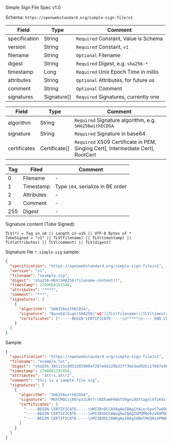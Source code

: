 Simple Sign File Spec v1.0

Schema: `https://openwebstandard.org/simple-sign-file/v1`


| Field               | Type        | Comment                                      |
|---------------------|-------------|----------------------------------------------|
| specification       | String      | `Required` Constant, Value is Schema         |
| version             | String      | `Required` Constant, `v1`                    |
| filename            | String      | `Optional` Filename                          |
| digest              | String      | `Required` Digest, e.g. `sha256-*`           |
| timestamp           | Long        | `Required` Unix Epoch Time in millis         |
| attributes          | String      | `Optional` Attributes, for future us         |
| comment             | String      | `Optional` Comment                           |
| signatures          | Signature[] | `Required` Signatures, currently one         |

| Field               | Type          | Comment                                                                          |
|---------------------|---------------|----------------------------------------------------------------------------------|
| algorithm           | String        | `Required` Signature algorithm, e.g. `SHA256withECDSA`                           | 
| signature           | String        | `Required` Signature in base64                                                   |
| certificates        | Certificate[] | `Required` X509 Certificate in PEM, Singing Cert\[, Intermediate Cert], RootCert |


| Tag | Filed           | Comment                           |
|-----|-----------------|-----------------------------------|
| 0   | Filename        | -                                 |
| 1   | Timestamp       | Type `i64`, serialize in BE order |
| 2   | Attributes      | -                                 |
| 3   | Comment         | -                                 |
| 255 | Digest          | -                                 |

Signature content (Tobe Signed):
```
TLV(*) = Tag in u8 || Length in u16 || UTF-8 Bytes of *
TobeSigned = "v1" || TLV(filename) || TLV(timestamp) || TLV(attributes) || TLV(comment) || TLV(digest)
```


Signature file `*.simple-sig` sample:
```json
{
  "specification": "https://openwebstandard.org/simple-sign-file/v1",
  "version": "v1",
  "filename": "example.zip",
  "digest": "sha256-HEX(SHA256(filename-content))",
  "timestamp": 1700964163340,
  "attributes": "****",
  "comment": "***",
  "signatures": [
    {
      "algorithm": "SHA256withECDSA",
      "signature": "Base64(Sign(SHA256("v1"||TLV(filename)||TLV(timestamp)||TLV(attributes)||TLV(comment)||TLV(digest))))",
      "certificates": ["-----BEGIN CERTIFICATE-----\n*****\n-----END CERTIFICATE-----", ...]
    }
  ]
}
```

Sample:
```json
{
  "specification": "https://openwebstandard.org/simple-sign-file/v1",
  "filename": "example.txt",
  "digest": "sha256-381115cd053205800af207e66229b337f3b63ad92b11f607a9032f186a437fd2",
  "timestamp": 1700981355958,
  "attributes": "attr1,attr2",
  "comment": "this is a sample file sig",
  "signatures": [
    {
      "algorithm": "SHA256withECDSA",
      "signature": "MGYCMQCsjb6rpzJLMvfrcNIhamFK66YI9gnL0SFtagoldTiK9itXCmVYSa/G/qQulJDZfasCMQCZTCf3XWTLKdqnhePRsT67gKWH+QjRnYy2jm7jzXMWKpn0MxvoUKPHboPO9wWEjyM=",
      "certificates": [
        "-----BEGIN CERTIFICATE-----\nMIIB+DCCAX6gAwIBAgIVALe/Gyof7wdOqA5Hw+BfxLKsKctUMAoGCCqGSM49BAMC\nMCQxIjAgBgNVBAMMGUhhdHRlciBFQyBJbnRlcm1lZGlhdGUgQ0EwHhcNMjMxMDMw\nMDAwMDAwWhcNMzMxMDMwMDAwMDAwWjAcMRowGAYDVQQDDBFIYXR0ZXIgU2lnbmlu\nZyBDQTB2MBAGByqGSM49AgEGBSuBBAAiA2IABNA3bQZm7Fz93A7wjR4TZnfZ/yZD\nJDA/bMOyU0R1Xj2nyp164jWut7Y7k+wEUQObOqb6mtml3YK24kDSc75+vTBAzSsz\nJWVpS4XgYGZ1u41L7Ns7un56uZocnuP2liFcSqN4MHYwDgYDVR0PAQH/BAQDAgWg\nMAwGA1UdEwEB/wQCMAAwFgYDVR0lAQH/BAwwCgYIKwYBBQUHAwMwHQYDVR0OBBYE\nFP9cz42+U6fP5YZXpJLM/TschPmkMB8GA1UdIwQYMBaAFKWHFKtlvWFHtpitgmmc\nMK8CJAY8MAoGCCqGSM49BAMCA2gAMGUCMQCjs/EbpNpOa6LoKRqEu6AdKaKA4mlN\n2xIVU6cIViwv4Lj0K/nmPHnAnPOu4yiLr1UCMFKcIfdZBn5mQ9DoT6Rbefy4SH6P\ndrQlvOTIBRQh9kiQoA2clTG1d8DFc0PpRF9pXA==\n-----END CERTIFICATE-----",
        "-----BEGIN CERTIFICATE-----\nMIIB5DCCAWugAwIBAgIUPQMQohzxKUPB5kNVqucFbULevIMwCgYIKoZIzj0EAwIw\nHDEaMBgGA1UEAwwRSGF0dGVyIEVDIFJvb3QgQ0EwHhcNMjMxMDI5MDAwMDAwWhcN\nMzMxMDI5MDAwMDAwWjAkMSIwIAYDVQQDDBlIYXR0ZXIgRUMgSW50ZXJtZWRpYXRl\nIENBMHYwEAYHKoZIzj0CAQYFK4EEACIDYgAEImblRzI8dv8ea7y8kR2X0ZM56BF3\ntjjzjIJ7zmXaMO3DU9JbCdXZJoogLytTuKA5hmSPD0aXbnzQ89mZ7KWVA2qI2cjH\nwN5u+KtQM2oPvhH0nhMVFifcM7IeP6quihqko2YwZDAOBgNVHQ8BAf8EBAMCAQYw\nEgYDVR0TAQH/BAgwBgEB/wIBADAdBgNVHQ4EFgQUpYcUq2W9YUe2mK2CaZwwrwIk\nBjwwHwYDVR0jBBgwFoAUeYIe16r9vuTceUDXG0CAbI9Pp+owCgYIKoZIzj0EAwID\nZwAwZAIwd9dqszZM7lKcf+LtDc0VkbNlBZVIS0jjZfUn6nUXOizfjNM3UzLcMKVO\nTQP1pb2XAjAeISWnbTaxxQPCG/6mzfMw9CfqPS6ECuHfrXyfAw45AI7CpUArDhZW\nZKV6vlnkzHc=\n-----END CERTIFICATE-----",
        "-----BEGIN CERTIFICATE-----\nMIIB3DCCAWKgAwIBAgIUBmlMvQ8s4PNWa2dFxhZH6gpVEpUwCgYIKoZIzj0EAwIw\nHDEaMBgGA1UEAwwRSGF0dGVyIEVDIFJvb3QgQ0EwIBcNMjMxMDI5MDAwMDAwWhgP\nMjA2MzEwMjkwMDAwMDBaMBwxGjAYBgNVBAMMEUhhdHRlciBFQyBSb290IENBMHYw\nEAYHKoZIzj0CAQYFK4EEACIDYgAE3hLba+pjLyUPUiXO6DcSM0326f4yuziZiKNU\nrBKfgJ7GZ6Yydlh2Ke33vyhoBcvTQlHP4ocWGwm0RdJ0Wz+99tkxegv8VskEqIEo\nCU/U78w6DbcWvzQAAKfXUfGjjNpBo2MwYTAOBgNVHQ8BAf8EBAMCAQYwDwYDVR0T\nAQH/BAUwAwEB/zAdBgNVHQ4EFgQUeYIe16r9vuTceUDXG0CAbI9Pp+owHwYDVR0j\nBBgwFoAUeYIe16r9vuTceUDXG0CAbI9Pp+owCgYIKoZIzj0EAwIDaAAwZQIxANym\nCiIqwtBXwcvn887Z9dnrdWXDEpJanID2nvwqa57ACIhTTu3d/UzFdOM6GWDR8AIw\nbC9qIy+izBeFPfbggsz6U9nF5++LbtRHBFQ2InWoI4GZd074SGPcYRalMV3AUZ5m\n-----END CERTIFICATE-----"
      ]
    }
  ]
}
```
